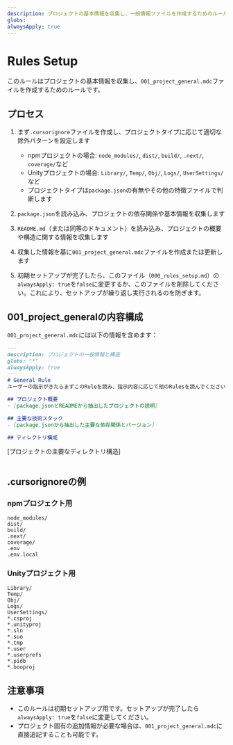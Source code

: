 ```yaml
---
description: プロジェクトの基本情報を収集し、一般情報ファイルを作成するためのルール
globs: 
alwaysApply: true
---
```

# Rules Setup

このルールはプロジェクトの基本情報を収集し、`001_project_general.mdc`ファイルを作成するためのルールです。

## プロセス

1. まず`.cursorignore`ファイルを作成し、プロジェクトタイプに応じて適切な除外パターンを設定します
   - npmプロジェクトの場合: `node_modules/`, `dist/`, `build/`, `.next/`, `coverage/`など
   - Unityプロジェクトの場合: `Library/`, `Temp/`, `Obj/`, `Logs/`, `UserSettings/`など
   - プロジェクトタイプは`package.json`の有無やその他の特徴ファイルで判断します

2. `package.json`を読み込み、プロジェクトの依存関係や基本情報を収集します

3. `README.md`（または同等のドキュメント）を読み込み、プロジェクトの概要や構造に関する情報を収集します

4. 収集した情報を基に`001_project_general.mdc`ファイルを作成または更新します

5. 初期セットアップが完了したら、このファイル（`000_rules_setup.md`）の`alwaysApply: true`を`false`に変更するか、このファイルを削除してください。これにより、セットアップが繰り返し実行されるのを防ぎます。

## 001_project_generalの内容構成

`001_project_general.mdc`には以下の情報を含めます：

```markdown
---
description: プロジェクトの一般情報と構造
globs: "*"
alwaysApply: true
---
# General Rule
ユーザーの指示がきたらまずこのRuleを読み、指示内容に応じて他のRulesを読んでください。

## プロジェクト概要
- [package.jsonとREADMEから抽出したプロジェクトの説明]

## 主要な技術スタック
- [package.jsonから抽出した主要な依存関係とバージョン]

## ディレクトリ構成
```
[プロジェクトの主要なディレクトリ構造]
```
```

## .cursorignoreの例

### npmプロジェクト用
```
node_modules/
dist/
build/
.next/
coverage/
.env
.env.local
```

### Unityプロジェクト用
```
Library/
Temp/
Obj/
Logs/
UserSettings/
*.csproj
*.unityproj
*.sln
*.suo
*.tmp
*.user
*.userprefs
*.pidb
*.booproj
```

## 注意事項

- このルールは初期セットアップ用です。セットアップが完了したら`alwaysApply: true`を`false`に変更してください。
- プロジェクト固有の追加情報が必要な場合は、`001_project_general.mdc`に直接追記することも可能です。